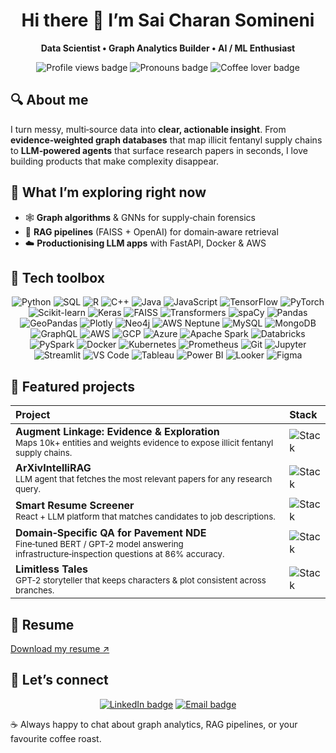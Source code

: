 <!-- ─────────────────────────  HEADER BANNER  ───────────────────────── -->
<h1 align="center">Hi there 👋 I’m Sai Charan Somineni</h1>
<p align="center"><strong>Data Scientist • Graph Analytics Builder • AI / ML Enthusiast</strong></p>

<p align="center">
  <img src="https://komarev.com/ghpvc/?username=saicharansom&style=flat&label=Profile+views" alt="Profile views badge" />
  <img src="https://img.shields.io/badge/Pronouns-he%2Fhim-brightgreen" alt="Pronouns badge" />
  <img src="https://img.shields.io/badge/Coffee%20lover-%23b86742" alt="Coffee lover badge" />
</p>

<!-- ═══════════════════════════ ABOUT ME ═══════════════════════════ -->
## 🔍 About me
I turn messy, multi‑source data into **clear, actionable insight**. From **evidence‑weighted graph databases** that map illicit fentanyl supply chains to **LLM‑powered agents** that surface research papers in seconds, I love building products that make complexity disappear.

<!-- ══════════════════════ WHAT I’M EXPLORING ══════════════════════ -->
## 🚀 What I’m exploring right now
- 🕸 **Graph algorithms** & GNNs for supply‑chain forensics  
- 🔎 **RAG pipelines** (FAISS + OpenAI) for domain‑aware retrieval  
- ☁️ **Productionising LLM apps** with FastAPI, Docker & AWS  

<!-- ═════════════════════════ TECH TOOLBOX ═════════════════════════ -->
## 🧰 Tech toolbox
<p align="center">
  <!-- Languages -->
  <img src="https://img.shields.io/badge/Python-3776AB?logo=python&logoColor=white" alt="Python" />
  <img src="https://img.shields.io/badge/SQL-4479A1?logo=postgresql&logoColor=white" alt="SQL" />
  <img src="https://img.shields.io/badge/R-276DC3?logo=r&logoColor=white" alt="R" />
  <img src="https://img.shields.io/badge/C++-00599C?logo=c%2B%2B&logoColor=white" alt="C++" />
  <img src="https://img.shields.io/badge/Java-007396?logo=openjdk&logoColor=white" alt="Java" />
  <img src="https://img.shields.io/badge/JavaScript-F7DF1E?logo=javascript&logoColor=black" alt="JavaScript" />
  
  <!-- ML / AI frameworks -->
  <img src="https://img.shields.io/badge/TensorFlow-FF6F00?logo=tensorflow&logoColor=white" alt="TensorFlow" />
  <img src="https://img.shields.io/badge/PyTorch-EE4C2C?logo=pytorch&logoColor=white" alt="PyTorch" />
  <img src="https://img.shields.io/badge/Scikit--learn-F7931E?logo=scikitlearn&logoColor=white" alt="Scikit-learn" />
  <img src="https://img.shields.io/badge/Keras-D00000?logo=keras&logoColor=white" alt="Keras" />
  <img src="https://img.shields.io/badge/FAISS-0095D5" alt="FAISS" />
  <img src="https://img.shields.io/badge/Transformers-FFBF00?logo=huggingface&logoColor=white" alt="Transformers" />
  <img src="https://img.shields.io/badge/spaCy-09A3D5?logo=spacy&logoColor=white" alt="spaCy" />
  
  <!-- Data / Viz -->
  <img src="https://img.shields.io/badge/Pandas-150458?logo=pandas&logoColor=white" alt="Pandas" />
  <img src="https://img.shields.io/badge/GeoPandas-43B02A?logo=geopandas&logoColor=white" alt="GeoPandas" />
  <img src="https://img.shields.io/badge/Plotly-3F4F75?logo=plotly&logoColor=white" alt="Plotly" />
  
  <!-- Databases & Graph -->
  <img src="https://img.shields.io/badge/Neo4j-008CC1?logo=neo4j&logoColor=white" alt="Neo4j" />
  <img src="https://img.shields.io/badge/AWS%20Neptune-2D3748?logo=amazonaws&logoColor=white" alt="AWS Neptune" />
  <img src="https://img.shields.io/badge/MySQL-4479A1?logo=mysql&logoColor=white" alt="MySQL" />
  <img src="https://img.shields.io/badge/MongoDB-47A248?logo=mongodb&logoColor=white" alt="MongoDB" />
  <img src="https://img.shields.io/badge/GraphQL-E10098?logo=graphql&logoColor=white" alt="GraphQL" />
  
  <!-- Cloud & Big Data -->
  <img src="https://img.shields.io/badge/AWS-232F3E?logo=amazonaws&logoColor=white" alt="AWS" />
  <img src="https://img.shields.io/badge/GCP-4285F4?logo=googlecloud&logoColor=white" alt="GCP" />
  <img src="https://img.shields.io/badge/Azure-0078D4?logo=microsoftazure&logoColor=white" alt="Azure" />
  <img src="https://img.shields.io/badge/Apache%20Spark-E25A1C?logo=apachespark&logoColor=white" alt="Apache Spark" />
  <img src="https://img.shields.io/badge/Databricks-FF3621?logo=databricks&logoColor=white" alt="Databricks" />
  <img src="https://img.shields.io/badge/PySpark-E25A1C?logo=apachespark&logoColor=white" alt="PySpark" />
  
  <!-- DevOps & Tools -->
  <img src="https://img.shields.io/badge/Docker-2496ED?logo=docker&logoColor=white" alt="Docker" />
  <img src="https://img.shields.io/badge/Kubernetes-326CE5?logo=kubernetes&logoColor=white" alt="Kubernetes" />
  <img src="https://img.shields.io/badge/Prometheus-E6522C?logo=prometheus&logoColor=white" alt="Prometheus" />
  <img src="https://img.shields.io/badge/Git-F05032?logo=git&logoColor=white" alt="Git" />
  <img src="https://img.shields.io/badge/Jupyter-F37726?logo=jupyter&logoColor=white" alt="Jupyter" />
  <img src="https://img.shields.io/badge/Streamlit-FF4B4B?logo=streamlit&logoColor=white" alt="Streamlit" />
  <img src="https://img.shields.io/badge/VSCode-007ACC?logo=visualstudiocode&logoColor=white" alt="VS Code" />
  <img src="https://img.shields.io/badge/Tableau-E97627?logo=tableau&logoColor=white" alt="Tableau" />
  <img src="https://img.shields.io/badge/Power%20BI-F2C811?logo=powerbi&logoColor=black" alt="Power BI" />
  <img src="https://img.shields.io/badge/Looker-4285F4?logo=looker&logoColor=white" alt="Looker" />
  <img src="https://img.shields.io/badge/Figma-F24E1E?logo=figma&logoColor=white" alt="Figma" />
</p>


<!-- ═══════════════════════ FEATURED PROJECTS ═══════════════════════ -->
## 📌 Featured projects
| Project | Stack |
| :-- | :-- |
| **Augment Linkage: Evidence & Exploration**<br><sub>Maps 10k+ entities and weights evidence to expose illicit fentanyl supply chains.</sub> | ![Stack](https://img.shields.io/badge/AWS%20Neptune%20·%20Neo4j%20·%20Gremlin%20·%20Python-brightgreen) |
| **ArXivIntelliRAG**<br><sub>LLM agent that fetches the most relevant papers for any research query.</sub> | ![Stack](https://img.shields.io/badge/LangChain%20·%20FAISS%20·%20OpenAI-blueviolet) |
| **Smart Resume Screener**<br><sub>React + LLM platform that matches candidates to job descriptions.</sub> | ![Stack](https://img.shields.io/badge/React%20·%20FastAPI%20·%20GPT‑3.5-yellowgreen) |
| **Domain‑Specific QA for Pavement NDE**<br><sub>Fine‑tuned BERT / GPT‑2 model answering infrastructure‑inspection questions at 86% accuracy.</sub> | ![Stack](https://img.shields.io/badge/BERT%20·%20GPT‑2%20·%20FAISS-orange) |
| **Limitless Tales**<br><sub>GPT‑2 storyteller that keeps characters & plot consistent across branches.</sub> | ![Stack](https://img.shields.io/badge/GPT‑2%20·%20Hugging Face-lightgrey) |

<!-- ═══════════════════════ RESUME LINK ═══════════════════════ -->
## 📄 Resume
[Download my resume ↗](https://github.com/saicharansom/my-resume/blob/dd3b86cf35f4cdc3e083595e31688f02b74062a3/Sai%20Charan%20Somineni.pdf)

<!-- ═══════════════════════ CONNECT LINKS ═══════════════════════ -->
## 🤝 Let’s connect
<p align="center">
  <a href="https://www.linkedin.com/in/sominenisaicharan"><img src="https://img.shields.io/badge/LinkedIn-0A66C2?logo=linkedin&logoColor=white" alt="LinkedIn badge" /></a>
  <a href="mailto:saicharansom5@gmail.com"><img src="https://img.shields.io/badge/Email-ssominen@gmu.edu-EA4335?logo=gmail&logoColor=white" alt="Email badge" /></a>
</p>

☕ Always happy to chat about graph analytics, RAG pipelines, or your favourite coffee roast.

